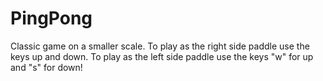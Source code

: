# PingPong

Classic game on a smaller scale. To play as the right side paddle use the keys up and down. To play as the left side paddle use the keys "w" for up and "s" for down!
